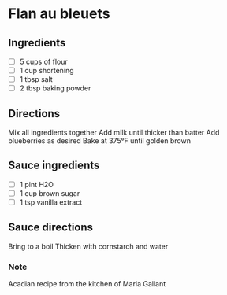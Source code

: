 # Flan au bleuets

## Ingredients
- [ ] 5 cups of flour
- [ ] 1 cup shortening
- [ ] 1 tbsp salt
- [ ] 2 tbsp baking powder
## Directions
Mix all ingredients together
Add milk until thicker than batter
Add blueberries as desired
Bake at 375°F until golden brown
## Sauce ingredients
- [ ] 1 pint H2O
- [ ] 1 cup brown sugar
- [ ] 1 tsp vanilla extract

## Sauce directions

Bring to a boil
Thicken with cornstarch and water

### Note
Acadian recipe from the kitchen of Maria Gallant
